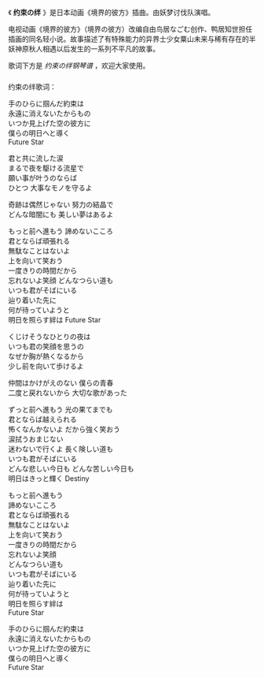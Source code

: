 

《 **约束の绊** 》是日本动画《境界的彼方》插曲。由妖梦讨伐队演唱。

电视动画《境界的彼方》（境界の彼方）改编自由鸟居なごむ创作、鸭居知世担任插画的同名轻小说。故事描述了有特殊能力的异界士少女粟山未来与稀有存在的半妖神原秋人相遇以后发生的一系列不平凡的故事。

歌词下方是 _约束の绊钢琴谱_ ，欢迎大家使用。

###  
约束の绊歌词：

手のひらに掴んだ約束は  
永遠に消えないたからもの  
いつか見上げた空の彼方に  
僕らの明日へと導く  
Future Star

君と共に流した涙  
まるで夜を駆ける流星で  
願い事が叶うのならば  
ひとつ 大事なモノを守るよ

奇跡は偶然じゃない 努力の結晶で  
どんな暗闇にも 美しい夢はあるよ

もっと前へ進もう 諦めないこころ  
君とならば頑張れる  
無駄なことはないよ  
上を向いて笑おう  
一度きりの時間だから  
忘れないよ笑顔 どんなつらい道も  
いつも君がそばにいる  
辿り着いた先に  
何が待っていようと  
明日を照らす絆は Future Star

くじけそうなひとりの夜は  
いつも君の笑顔を思うの  
なぜか胸が熱くなるから  
少し前を向いて歩けるよ

仲間はかけがえのない 僕らの青春  
二度と戻れないから 大切な歌があった

ずっと前へ進もう 光の果てまでも  
君とならば越えられる  
怖くなんかないよ だから強く笑おう  
涙拭うおまじない  
迷わないで行くよ 長く険しい道も  
いつも君がそばにいる  
どんな悲しい今日も どんな苦しい今日も  
明日はきっと輝く Destiny

もっと前へ進もう  
諦めないこころ  
君とならば頑張れる  
無駄なことはないよ  
上を向いて笑おう  
一度きりの時間だから  
忘れないよ笑顔  
どんなつらい道も  
いつも君がそばにいる  
辿り着いた先に  
何が待っていようと  
明日を照らす絆は  
Future Star

手のひらに掴んだ約束は  
永遠に消えないたからもの  
いつか見上げた空の彼方に  
僕らの明日へと導く  
Future Star

  

